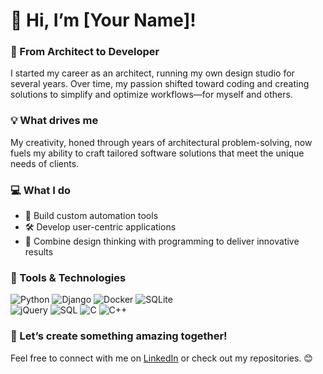 # 👋 Hi, I’m [Your Name]!  

### 🎨 From Architect to Developer  
I started my career as an architect, running my own design studio for several years. Over time, my passion shifted toward coding and creating solutions to simplify and optimize workflows—for myself and others.  

### 💡 What drives me  
My creativity, honed through years of architectural problem-solving, now fuels my ability to craft tailored software solutions that meet the unique needs of clients.  

### 💻 What I do  
- 🚀 Build custom automation tools  
- 🛠️ Develop user-centric applications  
- 🎯 Combine design thinking with programming to deliver innovative results  

### 🔧 Tools & Technologies  
![Python](https://img.shields.io/badge/Python-3776AB?style=for-the-badge&logo=python&logoColor=white) 
![Django](https://img.shields.io/badge/Django-092E20?style=for-the-badge&logo=django&logoColor=white) 
![Docker](https://img.shields.io/badge/Docker-2496ED?style=for-the-badge&logo=docker&logoColor=white) 
![SQLite](https://img.shields.io/badge/SQLite-003B57?style=for-the-badge&logo=sqlite&logoColor=white)  
![jQuery](https://img.shields.io/badge/jQuery-0769AD?style=for-the-badge&logo=jquery&logoColor=white) 
![SQL](https://img.shields.io/badge/SQL-4479A1?style=for-the-badge&logo=database&logoColor=white) 
![C](https://img.shields.io/badge/C-A8B9CC?style=for-the-badge&logo=c&logoColor=white) 
![C++](https://img.shields.io/badge/C++-00599C?style=for-the-badge&logo=cplusplus&logoColor=white)  

### 🌟 Let’s create something amazing together!  
Feel free to connect with me on [LinkedIn](https://www.linkedin.com/in/jan-poniecki-bb8505267/) or check out my repositories. 😊
